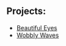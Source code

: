 ## Projects:
   * [Beautiful Eyes](beautiful-eyes/index.html)
   * [Wobbly Waves](wobbly-waves/index.html)
